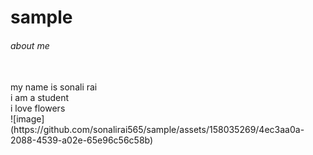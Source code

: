 # sample
<h6>about me</h6><br>
my name is sonali rai<br>
i am a student<br>
i love flowers<br>
<img>![image](https://github.com/sonalirai565/sample/assets/158035269/4ec3aa0a-2088-4539-a02e-65e96c56c58b)</img>


